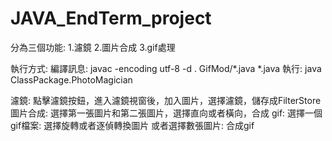 # JAVA_EndTerm_project
分為三個功能: 1.濾鏡 2.圖片合成 3.gif處理

執行方式:
編譯訊息: javac -encoding utf-8 -d . GifMod/*.java *.java
執行: java ClassPackage.PhotoMagician

濾鏡:
點擊濾鏡按鈕，進入濾鏡視窗後，加入圖片，選擇濾鏡，儲存成FilterStore
圖片合成:
選擇第一張圖片和第二張圖片，選擇直向或者橫向，合成
gif:
選擇一個gif檔案: 選擇旋轉或者逐偵轉換圖片
或者選擇數張圖片: 合成gif
